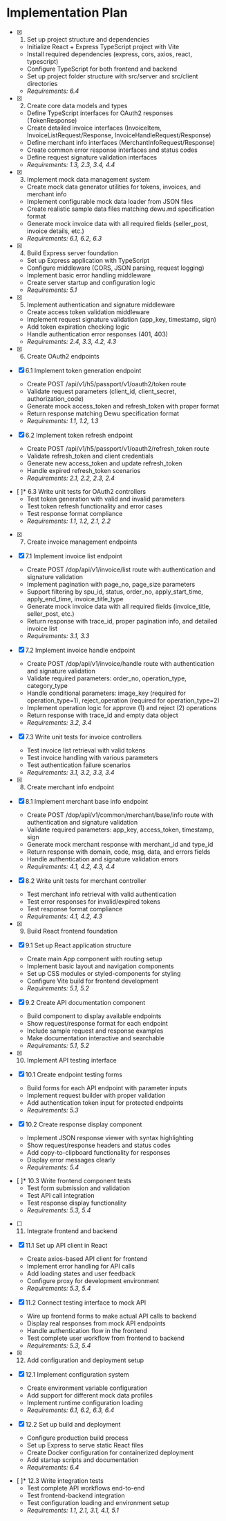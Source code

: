 # Implementation Plan

- [x] 1. Set up project structure and dependencies
  - Initialize React + Express TypeScript project with Vite
  - Install required dependencies (express, cors, axios, react, typescript)
  - Configure TypeScript for both frontend and backend
  - Set up project folder structure with src/server and src/client directories
  - _Requirements: 6.4_

- [x] 2. Create core data models and types
  - Define TypeScript interfaces for OAuth2 responses (TokenResponse)
  - Create detailed invoice interfaces (InvoiceItem, InvoiceListRequest/Response, InvoiceHandleRequest/Response)
  - Define merchant info interfaces (MerchantInfoRequest/Response)
  - Create common error response interfaces and status codes
  - Define request signature validation interfaces
  - _Requirements: 1.3, 2.3, 3.4, 4.4_

- [x] 3. Implement mock data management system
  - Create mock data generator utilities for tokens, invoices, and merchant info
  - Implement configurable mock data loader from JSON files
  - Create realistic sample data files matching dewu.md specification format
  - Generate mock invoice data with all required fields (seller_post, invoice details, etc.)
  - _Requirements: 6.1, 6.2, 6.3_

- [x] 4. Build Express server foundation
  - Set up Express application with TypeScript
  - Configure middleware (CORS, JSON parsing, request logging)
  - Implement basic error handling middleware
  - Create server startup and configuration logic
  - _Requirements: 5.1_

- [x] 5. Implement authentication and signature middleware
  - Create access token validation middleware
  - Implement request signature validation (app_key, timestamp, sign)
  - Add token expiration checking logic
  - Handle authentication error responses (401, 403)
  - _Requirements: 2.4, 3.3, 4.2, 4.3_

- [x] 6. Create OAuth2 endpoints
- [x] 6.1 Implement token generation endpoint
  - Create POST /api/v1/h5/passport/v1/oauth2/token route
  - Validate request parameters (client_id, client_secret, authorization_code)
  - Generate mock access_token and refresh_token with proper format
  - Return response matching Dewu specification format
  - _Requirements: 1.1, 1.2, 1.3_

- [x] 6.2 Implement token refresh endpoint
  - Create POST /api/v1/h5/passport/v1/oauth2/refresh_token route
  - Validate refresh_token and client credentials
  - Generate new access_token and update refresh_token
  - Handle expired refresh_token scenarios
  - _Requirements: 2.1, 2.2, 2.3, 2.4_

- [ ]* 6.3 Write unit tests for OAuth2 controllers
  - Test token generation with valid and invalid parameters
  - Test token refresh functionality and error cases
  - Test response format compliance
  - _Requirements: 1.1, 1.2, 2.1, 2.2_

- [x] 7. Create invoice management endpoints
- [x] 7.1 Implement invoice list endpoint
  - Create POST /dop/api/v1/invoice/list route with authentication and signature validation
  - Implement pagination with page_no, page_size parameters
  - Support filtering by spu_id, status, order_no, apply_start_time, apply_end_time, invoice_title_type
  - Generate mock invoice data with all required fields (invoice_title, seller_post, etc.)
  - Return response with trace_id, proper pagination info, and detailed invoice list
  - _Requirements: 3.1, 3.3_

- [x] 7.2 Implement invoice handle endpoint
  - Create POST /dop/api/v1/invoice/handle route with authentication and signature validation
  - Validate required parameters: order_no, operation_type, category_type
  - Handle conditional parameters: image_key (required for operation_type=1), reject_operation (required for operation_type=2)
  - Implement operation logic for approve (1) and reject (2) operations
  - Return response with trace_id and empty data object
  - _Requirements: 3.2, 3.4_

- [x] 7.3 Write unit tests for invoice controllers
  - Test invoice list retrieval with valid tokens
  - Test invoice handling with various parameters
  - Test authentication failure scenarios
  - _Requirements: 3.1, 3.2, 3.3, 3.4_

- [x] 8. Create merchant info endpoint
- [x] 8.1 Implement merchant base info endpoint
  - Create POST /dop/api/v1/common/merchant/base/info route with authentication and signature validation
  - Validate required parameters: app_key, access_token, timestamp, sign
  - Generate mock merchant response with merchant_id and type_id
  - Return response with domain, code, msg, data, and errors fields
  - Handle authentication and signature validation errors
  - _Requirements: 4.1, 4.2, 4.3, 4.4_

- [x] 8.2 Write unit tests for merchant controller
  - Test merchant info retrieval with valid authentication
  - Test error responses for invalid/expired tokens
  - Test response format compliance
  - _Requirements: 4.1, 4.2, 4.3_

- [x] 9. Build React frontend foundation
- [x] 9.1 Set up React application structure
  - Create main App component with routing setup
  - Implement basic layout and navigation components
  - Set up CSS modules or styled-components for styling
  - Configure Vite build for frontend development
  - _Requirements: 5.1, 5.2_

- [x] 9.2 Create API documentation component
  - Build component to display available endpoints
  - Show request/response format for each endpoint
  - Include sample request and response examples
  - Make documentation interactive and searchable
  - _Requirements: 5.1, 5.2_

- [x] 10. Implement API testing interface
- [x] 10.1 Create endpoint testing forms
  - Build forms for each API endpoint with parameter inputs
  - Implement request builder with proper validation
  - Add authentication token input for protected endpoints
  - _Requirements: 5.3_

- [x] 10.2 Create response display component
  - Implement JSON response viewer with syntax highlighting
  - Show request/response headers and status codes
  - Add copy-to-clipboard functionality for responses
  - Display error messages clearly
  - _Requirements: 5.4_

- [ ]* 10.3 Write frontend component tests
  - Test form submission and validation
  - Test API call integration
  - Test response display functionality
  - _Requirements: 5.3, 5.4_

- [ ] 11. Integrate frontend and backend
- [x] 11.1 Set up API client in React
  - Create axios-based API client for frontend
  - Implement error handling for API calls
  - Add loading states and user feedback
  - Configure proxy for development environment
  - _Requirements: 5.3, 5.4_

- [x] 11.2 Connect testing interface to mock API
  - Wire up frontend forms to make actual API calls to backend
  - Display real responses from mock API endpoints
  - Handle authentication flow in the frontend
  - Test complete user workflow from frontend to backend
  - _Requirements: 5.3, 5.4_

- [x] 12. Add configuration and deployment setup
- [x] 12.1 Implement configuration system
  - Create environment variable configuration
  - Add support for different mock data profiles
  - Implement runtime configuration loading
  - _Requirements: 6.1, 6.2, 6.3, 6.4_

- [x] 12.2 Set up build and deployment
  - Configure production build process
  - Set up Express to serve static React files
  - Create Docker configuration for containerized deployment
  - Add startup scripts and documentation
  - _Requirements: 6.4_

- [ ]* 12.3 Write integration tests
  - Test complete API workflows end-to-end
  - Test frontend-backend integration
  - Test configuration loading and environment setup
  - _Requirements: 1.1, 2.1, 3.1, 4.1, 5.1_